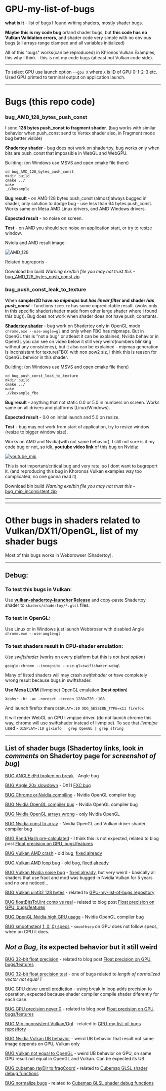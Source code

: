 
# GPU-my-list-of-bugs

**what is it** - list of bugs I found writing shaders, mostly shader bugs.

**Maybe this is my code bug** or/and shader bugs, but **this code has no Vulkan Validation errors**, and shader code very simple with no obvious bugs (all arrays range clamped and all variables initialized)

All of this "bugs" works(can be reproduced) in Khronos Vulkan Examples, this why I think - this is not my code bugs (atleast not Vulkan code side).

___

To select GPU use launch option `--gpu X` where `X` is ID of GPU 0-1-2-3 etc. Used GPU printed to terminal output on application launch.

___

# Bugs (this repo code)

### bug_AMD_128_bytes_push_const

I send **128 bytes push_const to fragment shader**. (bug works with similar behavior when push_const send to Vertex shader also, in Fragment mode bug better visible)

**[Shadertoy shader](https://www.shadertoy.com/view/3sXyW2)** - bug does not work on shadertoy, bug works only when bits are push_const that impossible in WebGL and WebGPU.

Building: (on Windows use MSVS and open cmake file there)

```
cd bug_AMD_128_bytes_push_const
mkdir build
cmake ../
make
./Vkexample
```

**Bug result** - on AMD 128 bytes push_const (almost)always bugged in shader, only solution to dodge bug - use less than 64 bytes push_const. 
Works same on Mesa AMD Linux drivers, and AMD Windows drivers.

**Expected result** - no noise on screen.

**Test** - on AMD you should see noise on application start, or try to resize window.

Nvidia and AMD result image: 

![AMD_128](https://danilw.github.io/GLSL-howto/vulkan_sh_launcher/vk_amd_128pc.png)

Related bugreports - 

Download bin build *Warning exe/bin file you may not trust this*  - [bug_AMD_128_bytes_push_const.zip](https://danilw.github.io/GLSL-howto/vulkan_sh_launcher/bug_AMD_128_bytes_push_const.zip)

### bug_push_const_leak_to_texture

When **sampler2D have *no mipmaps* but *has linear filter* and shader *has push_const*** - functions `texture` has some unpredictable result. (woks only in this specific shader(shader made from other large shader where I found this bug)).
Bug does not work when shader does not have push_constants.

**[Shadertoy shader](https://www.shadertoy.com/view/sltGWj)** - bug work on Shadertoy only in OpenGL mode `chrome.exe --use-angle=gl` and only when FBO has mipmaps. 
But in OpenGL this is "not a bug" or atleast it can be explained, Nviida behavior in OpenGL you can see on video below it still very weird(numbers blinking without any consistency), but it also can be explained - mipmap generation is inconsistant for texture(FBO) with non pow2 siz, I think this is reason for OpenGL behvior in this shader.

Building: (on Windows use MSVS and open cmake file there)

```
cd bug_push_const_leak_to_texture
mkdir build
cmake ../
make
./Vkexample_fbo
```

**Bug result** - anything that not static 0.0 or 5.0 in numbers on screen.
Works same on all drivers and platforms (Linux/Windows).

**Expected result** - 0.0 on initial launch and 5.0 on resize.

**Test** - bug may not work from start of application, try to resize window (resize to bigger window size).

Works on AMD and Nvidia(with not same behavior), I still not sure is it my code bug or not, so idk, **youtube video link** of this bug on Nvidia:

[![youtube_mip](https://danilw.github.io/GLSL-howto/vulkan_sh_launcher/yt_vkmip.png)](https://youtu.be/OcpBVHMb88M)

This is not important/critical bug and very rate, so I dont want to bugreport it. (and reproducing this bug in Khoronos Vulkan examples way too complicated, no one gonna read it)

Download bin build *Warning exe/bin file you may not trust this* - [bug_mip_inconsistent.zip](https://danilw.github.io/GLSL-howto/vulkan_sh_launcher/bug_mip_inconsistent.zip)

___

___

# Other bugs in shaders related to Vulkan/DX11/OpenGL, list of my shader bugs

Most of this bugs works in Webbrowser (Shadertoy). 

___

## Debug:

### To **test this bugs in Vulkan**:

Use **[vulkan-shadertoy-launcher Release](https://github.com/danilw/vulkan-shadertoy-launcher/releases)** and copy-paste Shadertoy shader to `shaders/shadertoy/*.glsl` files.

### To **test in OpenGL**:

Use Linux or in Windows just launch Webbroser with disabled Angle `chrome.exe --use-angle=gl`

### To test shaders result in CPU-shader emulation:

*Use swiftshader* (works on every platform but this is *not best option*) 

`google-chrome --incognito --use-gl=swiftshader-webgl`

Many of listed shaders will may crash *swiftshader* or have completely wrong result because bugs in swiftshader.

**Use Mesa LLVM** (llvmpipe) OpenGL emulation (**best option**) 

`Xephyr -br -ac -noreset -screen 1280x720 :10&`

And launch firefox there `DISPLAY=:10 XDG_SESSION_TYPE=x11 firefox`

It will render WebGL on CPU llvmpipe driver. (do not launch chrome this way, chrome will use swiftshader instead of llvmpipe). To see that *llvmpipe* used - `DISPLAY=:10 glxinfo | grep OpenGL | grep string`

___

## List of shader bugs (Shadertoy links, look *in comments* on Shadertoy page for *screenshot of bug*)

[BUG ANGLE dFd broken on break](https://www.shadertoy.com/view/wdVyWD) - Angle bug

[BUG Angle 20x slowdown](https://www.shadertoy.com/view/flSSDV) - DX11 [FXC bug](https://bugs.chromium.org/p/chromium/issues/detail?id=1238461)

[BUG Chrome or Nvidia compiling](https://www.shadertoy.com/view/fsSSzd) - Nvidia OpenGL compiler bug

[BUG Nvidia OpenGL compiler bug](https://www.shadertoy.com/view/NsdXRs) - Nvidia OpenGL compiler bug

[BUG Nvidia OpenGL arrays wrong](https://www.shadertoy.com/view/7tjGRW) - only Nvidia OpenGL

[BUG Nvidia const to array](https://www.shadertoy.com/view/NslGR4) - Nvidia OpenGL and Vulkan driver shader compiler bug

[BUG Rand/Hash pre-calculated](https://www.shadertoy.com/view/wdXGW8) - I think this is not expected, related to blog post [Float precision on GPU, bugs/features](https://arugl.medium.com/float-precision-on-gpu-bugs-features-178ddd030f)

[BUG Vulkan AMD crash](https://www.shadertoy.com/view/wdfcDX) - old bug, [fixed already](https://community.amd.com/thread/250887)

[BUG Vulkan AMD loop bug](https://www.shadertoy.com/view/tsXyDH) - old bug, [fixed already](https://community.amd.com/message/2964120)

[BUG Vulkan Nvidia noise bug](https://www.shadertoy.com/view/ttjcRW) - [fixed already](https://forums.developer.nvidia.com/t/vulkan-shader-bug-can-someone-confirm-is-this-only-my-bug/140392), but very weird - basically all shaders that use fract and mod was bugged in Nvidia Vulkan for 5 years and no one noticed...

[BUG Vulkan uint32 128 bytes](https://www.shadertoy.com/view/3sXyW2) - related to [GPU-my-list-of-bugs repository](https://github.com/danilw/GPU-my-list-of-bugs)

[BUG floatBitsToUint comp vs real](https://www.shadertoy.com/view/tlfBRB) - related to blog post [Float precision on GPU, bugs/features](https://arugl.medium.com/float-precision-on-gpu-bugs-features-178ddd030f)

[BUG OpenGL Nvidia high GPU usage](https://www.shadertoy.com/view/tdfGWS) - Nvidia OpenGL compiler bug

[BUG smoothstep( 1, 0 ,0) specs](https://www.shadertoy.com/view/tdf3zf) - `smoothsep` on GPU does not follow specs, when on CPU it does.



## *Not a Bug*, its expected behavior but it still weird

[BUG 32-bit float precision](https://www.shadertoy.com/view/sllXW8) - related to blog post [Float precision on GPU, bugs/features](https://arugl.medium.com/float-precision-on-gpu-bugs-features-178ddd030f)

[BUG 32-bit float precision test](https://www.shadertoy.com/view/ftXXW4) - one of bugs related to *length of normalized vector not equal 1*

[BUG GPU driver unroll prediction](https://www.shadertoy.com/view/NlXXWS) - using break in loop adds precision to operation, expected because shader compiler compile shader diferently for each case.

[BUG GPU precision never 0](https://www.shadertoy.com/view/ftXSWB) - related to blog post [Float precision on GPU, bugs/features](https://arugl.medium.com/float-precision-on-gpu-bugs-features-178ddd030f)

[BUG Mip inconsistent Vulkan/Ogl](https://www.shadertoy.com/view/sltGWj) - related to [GPU-my-list-of-bugs repository](https://github.com/danilw/GPU-my-list-of-bugs)

[BUG Nvidia Vulkan UB behavior](https://www.shadertoy.com/view/fsc3RM) - weird UB behavior that result not same image depends on GPU, Vulkan only

[BUG Vulkan not equal to OpenGL](https://www.shadertoy.com/view/slsXzs) - weird UB behavior on GPU, on same GPU result not equal in OpenGL and Vulkan. Can be expected its UB.

[BUG cubemap rayDir to fragCoord](https://www.shadertoy.com/view/7l33W2) - related to [Cubemap GLSL shader debug functions](https://arugl.medium.com/cubemap-glsl-shader-debug-functions-3f4c659e7833)

[BUG normalize bugs](https://www.shadertoy.com/view/7lt3Rl) - related to [Cubemap GLSL shader debug functions](https://arugl.medium.com/cubemap-glsl-shader-debug-functions-3f4c659e7833)









